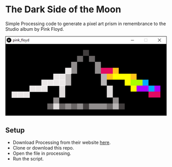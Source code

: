 # The Dark Side of the Moon
Simple Processing code to generate a pixel art prism in remembrance to the Studio album by Pink Floyd.

![Prism image](https://github.com/MOctavio/prism/blob/master/prism.png?raw=true "Prism Pixel Art")

## Setup
- Download Processing from their website [here](https://processing.org/download/).
- Clone or download this repo.
- Open the file in processing.
- Run the script.
